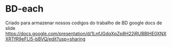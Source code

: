 # BD-each
Criado para armazenar nossos codigos do trabalho de BD
google docs de slide
https://docs.google.com/presentation/d/1LnfJGdqXpZp8H22jRUBBlHE0XNXXRTfR9eFLI5-bBVQ/edit?usp=sharing
